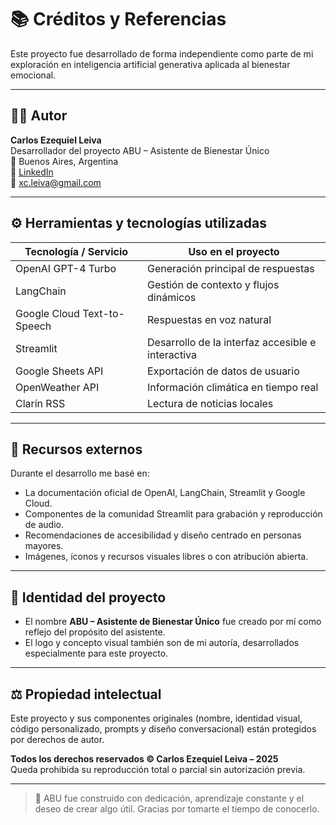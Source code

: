 # 📚 Créditos y Referencias

Este proyecto fue desarrollado de forma independiente como parte de mi exploración en inteligencia artificial generativa aplicada al bienestar emocional.

---

## 👨‍💻 Autor

**Carlos Ezequiel Leiva**  
Desarrollador del proyecto ABU – Asistente de Bienestar Único  
📍 Buenos Aires, Argentina  
🔗 [LinkedIn](https://www.linkedin.com/in/c-e-leiva)  
📧 xc.leiva@gmail.com  

---

## ⚙️ Herramientas y tecnologías utilizadas

| Tecnología / Servicio        | Uso en el proyecto                                      |
|------------------------------|----------------------------------------------------------|
| OpenAI GPT-4 Turbo           | Generación principal de respuestas                      |
| LangChain                    | Gestión de contexto y flujos dinámicos                  |
| Google Cloud Text-to-Speech  | Respuestas en voz natural                               |
| Streamlit                    | Desarrollo de la interfaz accesible e interactiva       |
| Google Sheets API            | Exportación de datos de usuario                         |
| OpenWeather API              | Información climática en tiempo real                    |
| Clarín RSS                   | Lectura de noticias locales                             |

---

## 🧩 Recursos externos

Durante el desarrollo me basé en:

- La documentación oficial de OpenAI, LangChain, Streamlit y Google Cloud.  
- Componentes de la comunidad Streamlit para grabación y reproducción de audio.  
- Recomendaciones de accesibilidad y diseño centrado en personas mayores.  
- Imágenes, íconos y recursos visuales libres o con atribución abierta.

---

## 🧠 Identidad del proyecto

- El nombre **ABU – Asistente de Bienestar Único** fue creado por mí como reflejo del propósito del asistente.
- El logo y concepto visual también son de mi autoría, desarrollados especialmente para este proyecto.

---

## ⚖️ Propiedad intelectual

Este proyecto y sus componentes originales (nombre, identidad visual, código personalizado, prompts y diseño conversacional) están protegidos por derechos de autor.

**Todos los derechos reservados © Carlos Ezequiel Leiva – 2025**  
Queda prohibida su reproducción total o parcial sin autorización previa.

---

> 🧪 ABU fue construido con dedicación, aprendizaje constante y el deseo de crear algo útil. Gracias por tomarte el tiempo de conocerlo.